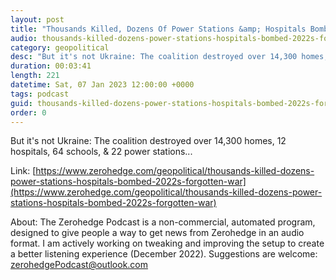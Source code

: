 ```yaml
---
layout: post
title: "Thousands Killed, Dozens Of Power Stations &amp; Hospitals Bombed In 2022's 'Forgotten War'"
audio: thousands-killed-dozens-power-stations-hospitals-bombed-2022s-forgotten-war-0
category: geopolitical
desc: "But it's not Ukraine: The coalition destroyed over 14,300 homes, 12 hospitals, 64 schools, &amp; 22 power stations... "
duration: 00:03:41
length: 221
datetime: Sat, 07 Jan 2023 12:00:00 +0000
tags: podcast
guid: thousands-killed-dozens-power-stations-hospitals-bombed-2022s-forgotten-war-0
order: 0
---
```

But it's not Ukraine: The coalition destroyed over 14,300 homes, 12 hospitals, 64 schools, &amp; 22 power stations... 

Link: [https://www.zerohedge.com/geopolitical/thousands-killed-dozens-power-stations-hospitals-bombed-2022s-forgotten-war](https://www.zerohedge.com/geopolitical/thousands-killed-dozens-power-stations-hospitals-bombed-2022s-forgotten-war)

About: The Zerohedge Podcast is a non-commercial, automated program, designed to give people a way to get news from Zerohedge in an audio format.  I am actively working on tweaking and improving the setup to create a better listening experience (December 2022).  Suggestions are welcome: [zerohedgePodcast@outlook.com](mailto:zerohedgePodcast@outlook.com)